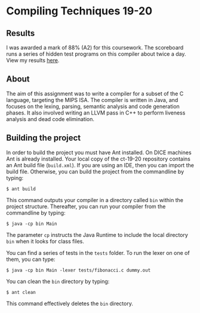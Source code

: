 # Compiling Techniques 19-20 #

## Results

I was awarded a mark of 88% (A2) for this coursework. The scoreboard runs a series of hidden test programs on this compiler about twice a day. View my results [here](https://www.inf.ed.ac.uk/teaching/courses/ct/19-20/scoreboard/puppy_results.html).

## About

The aim of this assignment was to write a compiler for a subset of the C language, targeting the MIPS ISA. The compiler is written in Java, and focuses on the lexing, parsing, semantic analysis and code generation phases. It also involved writing an LLVM pass in C++ to perform liveness analysis and dead code elimination.

## Building the project
In order to build the project you must have Ant installed. On DICE machines Ant is already installed.
Your local copy of the ct-19-20 repository contains an Ant build file (`build.xml`).
If you are using an IDE, then you can import the build file.
Otherwise, you can build the project from the commandline by typing:
```
$ ant build
```
This command outputs your compiler in a directory called `bin` within the project structure. Thereafter, you can run your compiler from the commandline by typing:
```
$ java -cp bin Main
```
The parameter `cp` instructs the Java Runtime to include the local directory `bin` when it looks for class files.

You can find a series of tests in the `tests` folder. To run the lexer on one of them, you can type:

```
$ java -cp bin Main -lexer tests/fibonacci.c dummy.out
```


You can clean the `bin` directory by typing:
```
$ ant clean
```
This command effectively deletes the `bin` directory.
